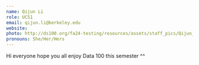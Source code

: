 ```yaml
---
name: Qijun Li
role: UCS1
email: qijun.li@berkeley.edu
website: 
photo: http://ds100.org/fa24-testing/resources/assets/staff_pics/Qijun_Li.png
pronouns: She/Her/Hers
---
```

Hi everyone hope you all enjoy Data 100 this semester ^^
